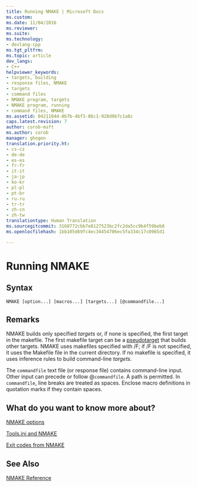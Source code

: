 ```yaml
---
title: Running NMAKE | Microsoft Docs
ms.custom: 
ms.date: 11/04/2016
ms.reviewer: 
ms.suite: 
ms.technology:
- devlang-cpp
ms.tgt_pltfrm: 
ms.topic: article
dev_langs:
- C++
helpviewer_keywords:
- targets, building
- response files, NMAKE
- targets
- command files
- NMAKE program, targets
- NMAKE program, running
- command files, NMAKE
ms.assetid: 0421104d-8b7b-4bf3-86c1-928d9b7c1a8c
caps.latest.revision: 7
author: corob-msft
ms.author: corob
manager: ghogen
translation.priority.ht:
- cs-cz
- de-de
- es-es
- fr-fr
- it-it
- ja-jp
- ko-kr
- pl-pl
- pt-br
- ru-ru
- tr-tr
- zh-cn
- zh-tw
translationtype: Human Translation
ms.sourcegitcommit: 3168772cbb7e8127523bc2fc2da5cc9b4f59beb8
ms.openlocfilehash: 1bb105d69fc4ec34454706ec5fa334c17c0965d1

---
```

# Running NMAKE
## Syntax  
  
```  
NMAKE [option...] [macros...] [targets...] [@commandfile...]  
```  
  
## Remarks  
 NMAKE builds only specified *targets* or, if none is specified, the first target in the makefile. The first makefile target can be a [pseudotarget](../build/pseudotargets.md) that builds other targets. NMAKE uses makefiles specified with /F; if /F is not specified, it uses the Makefile file in the current directory. If no makefile is specified, it uses inference rules to build command-line *targets*.  
  
 The `commandfile` text file (or response file) contains command-line input. Other input can precede or follow @`commandfile`. A path is permitted. In `commandfile`, line breaks are treated as spaces. Enclose macro definitions in quotation marks if they contain spaces.  
  
## What do you want to know more about?  
 [NMAKE options](../build/nmake-options.md)  
  
 [Tools.ini and NMAKE](../build/tools-ini-and-nmake.md)  
  
 [Exit codes from NMAKE](../build/exit-codes-from-nmake.md)  
  
## See Also  
 [NMAKE Reference](../build/nmake-reference.md)


<!--HONumber=Jan17_HO1-->


